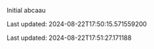 Initial abcaau


Last updated: 2024-08-22T17:50:15.571559200

Last updated: 2024-08-22T17:51:27.171188